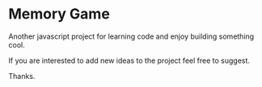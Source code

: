 # Memory Game

Another javascript project for learning code and enjoy building something cool.

If you are interested to add new ideas to the project feel free to suggest.

Thanks.
